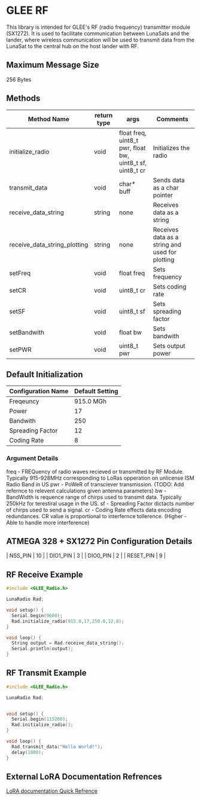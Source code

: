 # GLEE RF
This library is intended for GLEE's RF (radio frequency) transmitter module (SX1272). 
It is used to facilitate communication between LunaSats and the lander, where
wireless communication will be used to transmit data from the LunaSat to the 
central hub on the host lander with RF.

## Maximum Message Size 
256 Bytes 

## Methods 
| Method Name | return type | args | Comments |
|---|---|---|---|
| initialize_radio | void | float freq, uint8_t pwr, float bw, uint8_t sf, uint8_t cr | Initializes the radio |
| transmit_data | void | char* buff | Sends data as a char pointer |
| receive_data_string | string | none | Receives data as a string |
| receive_data_string_plotting | string | none | Receives data as a string and used for plotting |
| setFreq | void | float freq | Sets frequency |
| setCR | void | uint8_t cr | Sets coding rate |
| setSF | void | uint8_t sf | Sets spreading factor |
| setBandwith | void | float bw | Sets bandwith |
| setPWR | void | uint8_t pwr | Sets output power |

## Default Initialization
| Configuration Name | Default Setting |
|---|---|
| Freqeuncy | 915.0 MGh |
| Power | 17 |
| Bandwith | 250 |
| Spreading Factor | 12 |
| Coding Rate | 8 |

### Argument Details

freq - FREQuency of radio waves recieved or transmitted by RF Module. Typically 915-928MHz corresponding to LoRas opperation on unlicense ISM Radio Band in US
pwr - PoWeR of transciever transmission. (TODO: Add refernce to relevent calculations given antenna parameters)
bw - BandWidth is requence range of chirps used to transmit data. Typically 250kHz for terestiral usage in the US.
sf - Spreading Factor dictacts number of chirps used to send a signal.
cr - Coding Rate effects data encoding redundances. CR value is proportional to interfernce tollerence. (Higher - Able to handle more interference)

## ATMEGA 328 + SX1272 Pin Configuration Details
| NSS_PIN | 10 |
| DIO1_PIN | 3 |
| DIO0_PIN | 2 |
| RESET_PIN | 9 |

## RF Receive Example
```C++
#include <GLEE_Radio.h>

LunaRadio Rad;

void setup() {
  Serial.begin(9600);
  Rad.initialize_radio(915.0,17,250.0,12,8);
}

void loop() {
  String output = Rad.receive_data_string();
  Serial.println(output);
}
```

## RF Transmit Example
```C++
#include <GLEE_Radio.h>

LunaRadio Rad;


void setup() {
  Serial.begin(115200);
  Rad.initialize_radio();
}

void loop() {
  Rad.transmit_data("Hello World!");
  delay(1000);  
}
```

## External LoRA Documentation Refrences
[LoRA documentation Quick Refrence](https://lora.readthedocs.io/en/latest/#range-vs-power)
